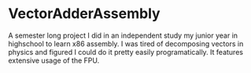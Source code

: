 # VectorAdderAssembly
A semester long project I did in an independent study my junior year in highschool to learn x86 assembly. 
I was tired of decomposing vectors in physics and figured I could do it pretty easily programatically. It features extensive usage of the FPU.
